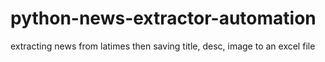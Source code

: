 # python-news-extractor-automation
extracting news from latimes then saving title, desc, image to an excel file

